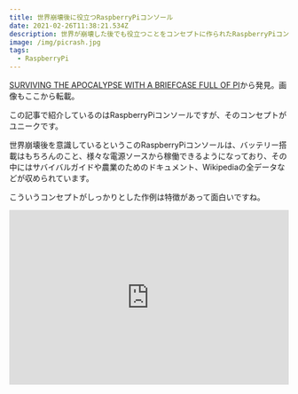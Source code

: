```yaml
---
title: 世界崩壊後に役立つRaspberryPiコンソール
date: 2021-02-26T11:38:21.534Z
description: 世界が崩壊した後でも役立つことをコンセプトに作られたRaspberryPiコンソールの作例を紹介します。
image: /img/picrash.jpg
tags:
  - RaspberryPi
---
```

[SURVIVING THE APOCALYPSE WITH A BRIEFCASE FULL OF PI](https://hackaday.com/2020/03/10/surviving-the-apocalypse-with-a-briefcase-full-of-pi/)から発見。画像もここから転載。

この記事で紹介しているのはRaspberryPiコンソールですが、そのコンセプトがユニークです。

世界崩壊後を意識しているというこのRaspberryPiコンソールは、バッテリー搭載はもちろんのこと、様々な電源ソースから稼働できるようになっており、その中にはサバイバルガイドや農業のためのドキュメント、Wikipediaの全データなどが収められています。

こういうコンセプトがしっかりとした作例は特徴があって面白いですね。

<iframe width="100%" height="315" src="https://www.youtube.com/embed/XMVYaW8ebNU" frameborder="0" allow="accelerometer; autoplay; clipboard-write; encrypted-media; gyroscope; picture-in-picture" allowfullscreen></iframe>
